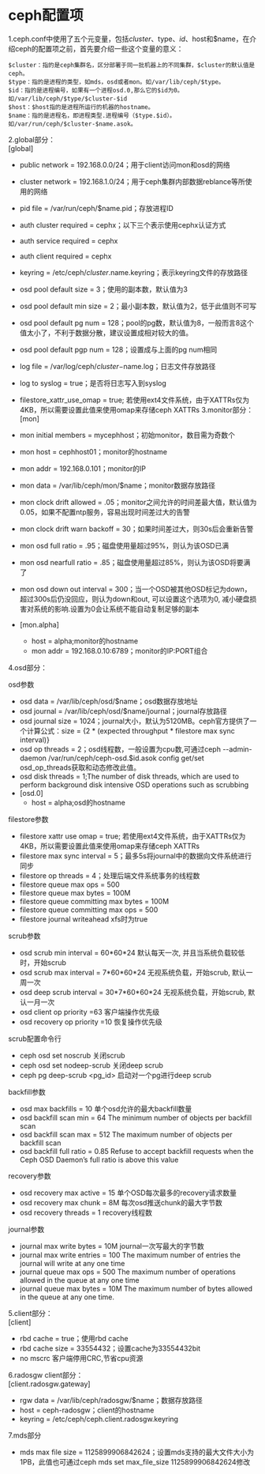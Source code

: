 # ceph配置项 #
1.ceph.conf中使用了五个元变量，包括$cluster、$type、$id、$host和$name，在介绍ceph的配置项之前，首先要介绍一些这个变量的意义：  

    $cluster：指的是ceph集群名，区分部署于同一批机器上的不同集群，$cluster的默认值是ceph。
    $type：指的是进程的类型，如mds，osd或者mon。如/var/lib/ceph/$type。
    $id：指的是进程编号，如果有一个进程osd.0,那么它的$id为0。如/var/lib/ceph/$type/$cluster-$id
    $host：$host指的是进程所运行的机器的hostname。
    $name：指的是进程名，即进程类型.进程编号（$type.$id）。如/var/run/ceph/$cluster-$name.asok。
2.global部分：   
[global]

* public network   = 192.168.0.0/24；用于client访问mon和osd的网络
* cluster network  = 192.168.1.0/24；用于ceph集群内部数据reblance等所使用的网络
* pid file         = /var/run/ceph/$name.pid；存放进程ID
* auth cluster required  = cephx；以下三个表示使用cephx认证方式
* auth service required  = cephx
* auth client required   = cephx
* keyring = /etc/ceph/$cluster.$name.keyring；表示keyring文件的存放路径
* osd pool default size  = 3；使用的副本数，默认值为3
* osd pool default min size  = 2；最小副本数，默认值为2，低于此值则不可写
* osd pool default pg num    = 128；pool的pg数，默认值为8，一般而言8这个值太小了，不利于数据分散，建议设置成相对较大的值。
* osd pool default pgp num   = 128；设置成与上面的pg num相同
* log file                   = /var/log/ceph/$cluster-$name.log；日志文件存放路径
* log to syslog              = true；是否将日志写入到syslog
* filestore_xattr_use_omap   = true; 若使用ext4文件系统，由于XATTRs仅为4KB，所以需要设置此值来使用omap来存储ceph XATTRs 
3.monitor部分：  
[mon]  

* mon initial members        = mycephhost；初始monitor，数目需为奇数个
* mon host                   = cephhost01；monitor的hostname
* mon addr                   = 192.168.0.101；monitor的IP
* mon data                   = /var/lib/ceph/mon/$name；monitor数据存放路径
* mon clock drift allowed    = .05；monitor之间允许的时间差最大值，默认值为0.05，如果不配置ntp服务，容易出现时间差过大的告警
* mon clock drift warn backoff = 30；如果时间差过大，则30s后会重新告警
* mon osd full ratio         = .95；磁盘使用量超过95%，则认为该OSD已满
* mon osd nearfull ratio     = .85；磁盘使用量超过85%，则认为该OSD将要满了
* mon osd down out interval  = 300；当一个OSD被其他OSD标记为down，超过300s后仍没回应，则认为down和out, 可以设置这个选项为0, 减小硬盘损害对系统的影响.设置为0会让系统不能自动复制足够的副本
* [mon.alpha]
  * host                     = alpha;monitor的hostname
  * mon addr                 = 192.168.0.10:6789；monitor的IP:PORT组合
  
4.osd部分：  

osd参数

* osd data                 = /var/lib/ceph/osd/$name；osd数据存放地址
* osd journal              = /var/lib/ceph/osd/$name/journal；journal存放路径
* osd journal size         = 1024；journal大小，默认为5120MB。ceph官方提供了一个计算公式：size = {2 * (expected throughput * filestore max sync interval)}
* osd op threads           = 2；osd线程数，一般设置为cpu数,可通过ceph --admin-daemon /var/run/ceph/ceph-osd.$id.asok config get/set osd_op_threads获取和动态修改此值。
* osd disk threads         = 1;The number of disk threads, which are used to perform background disk intensive OSD operations such as scrubbing
* [osd.0]
  * host                     = alpha;osd的hostname

filestore参数

* filestore xattr use omap = true; 若使用ext4文件系统，由于XATTRs仅为4KB，所以需要设置此值来使用omap来存储ceph XATTRs 
* filestore max sync interval = 5；最多5s将journal中的数据向文件系统进行同步
* filestore op threads     = 4；处理后端文件系统事务的线程数
* filestore queue max ops = 500
* filestore queue max bytes = 100M
* filestore queue committing max bytes = 100M
* filestore queue committing max ops = 500
* filestore journal writeahead xfs时为true

scrub参数

* osd scrub min interval = 60\*60\*24 默认每天一次, 并且当系统负载较低时，开始scrub
* osd scrub max interval = 7\*60\*60\*24  无视系统负载，开始scrub, 默认一周一次
* osd deep scrub interval = 30\*7\*60\*60\*24  无视系统负载，开始scrub, 默认一月一次
* osd client op priority  =63 客户端操作优先级
* osd recovery op priority =10 恢复操作优先级

scrub配置命令行
* ceph osd set noscrub          关闭scrub
* ceph osd set nodeep-scrub     关闭deep scrub
* ceph pg deep-scrub <pg_id>    启动对一个pg进行deep scrub

backfill参数

* osd max backfills   = 10 单个osd允许的最大backfill数量
* osd backfill scan min = 64   The minimum number of objects per backfill scan
* osd backfill scan max = 512   The maximum number of objects per backfill scan
* osd backfill full ratio  = 0.85 Refuse to accept backfill requests when the Ceph OSD Daemon’s full ratio is above this value

recovery参数

* osd recovery max active = 15 单个OSD每次最多的recovery请求数量
* osd recovery max chunk = 8M 每次osd推送chunk的最大字节数
* osd recovery threads = 1 recovery线程数

journal参数

* journal max write bytes = 10M journal一次写最大的字节数
* journal max write entries = 100 The maximum number of entries the journal will write at any one time
* journal queue max ops = 500 The maximum number of operations allowed in the queue at any one time
* journal queue max bytes = 10M  The maximum number of bytes allowed in the queue at any one time. 

  
5.client部分：  
[client]

* rbd cache                 = true；使用rbd cache
* rbd cache size            = 33554432；设置cache为33554432bit
* no mscrc                  客户端停用CRC,节省cpu资源

6.radosgw client部分：   
[client.radosgw.gateway]

* rgw data                  = /var/lib/ceph/radosgw/$name；数据存放路径
* host                      =  ceph-radosgw；client的hostname
* keyring                   = /etc/ceph/ceph.client.radosgw.keyring

7.mds部分
* mds max file size         = 1125899906842624；设置mds支持的最大文件大小为1PB，此值也可通过ceph mds set max_file_size 1125899906842624修改
